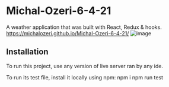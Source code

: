 # Michal-Ozeri-6-4-21

A weather application that was built with React, Redux & hooks.
https://michalozeri.github.io/Michal-Ozeri-6-4-21/
![image](https://user-images.githubusercontent.com/83285714/162625463-d9b0efe5-d513-4b70-b591-11ebfcd56eee.png)
## Installation

To run this project, use any version of live server
ran by any ide.

To run its test file, install it locally using npm:
npm i
npm run test
